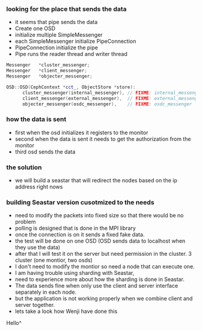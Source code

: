 ### looking for the place that sends the data
- it seems that pipe sends the data
- Create one OSD
- initialize multiple SimpleMessenger
- each SimpleMessenger initialize PipeConnection
- PipeConnection initialize the pipe
- Pipe runs the reader thread and writer thread

```c++
Messenger   *cluster_messenger;
Messenger   *client_messenger;
Messenger   *objecter_messenger;

OSD::OSD(CephContext *cct_, ObjectStore *store):
      cluster_messenger(internal_messenger), // FIXME: internal_messenger
      client_messenger(external_messenger),  // FIXME: external_messenger
      objecter_messenger(osdc_messenger),    // FIXME: osdc_messenger
```


### how the data is sent
- first when the osd initializes it registers to the monitor
- second when the data is sent it needs to get the authorization from the monitor
- third osd sends the data

### the solution
- we will build a seastar that will redirect the nodes based on the ip address right nows


### building Seastar version cusotmized to the needs
- need to modify the packets into fixed size so that there would be no problem
- polling is designed that is done in the MPI library
- once the connection is on it sends a fixed fake data.
- the test will be done on one OSD (OSD sends data to localhost when they use the data)
- after that I will test it on the server but need permission in the cluster. 3 cluster (one montior, two osds)
- I don't need to modify the montior so need a node that can execute one.
- I am having trouble using sharding with Seastar,
- need to experience more about how the sharding is done in Seastar.
- The data sends fine when only use the client and server interface separately in each node.
- but the application is not working properly when we combine client and server together.
- lets take a look how Wenji have done this










Hello^
